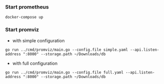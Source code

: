 ### Start prometheus

```
docker-compose up
```

### Start promviz

- with simple configuration

```
go run ../cmd/promviz/main.go --config.file simple.yaml --api.listen-address ":8000" --storage.path ~/Downloads/db
```

- with full configuration

```
go run ../cmd/promviz/main.go --config.file full.yaml --api.listen-address ":8000" --storage.path ~/Downloads/db
```